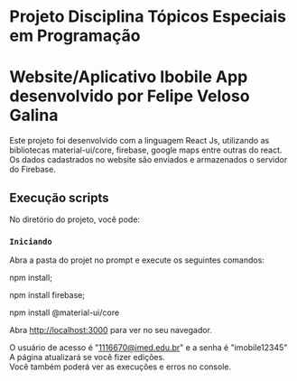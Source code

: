 # Projeto Disciplina Tópicos Especiais em Programação
# Website/Aplicativo Ibobile App desenvolvido por Felipe Veloso Galina

Este projeto foi desenvolvido com a linguagem React Js, utilizando as bibliotecas material-ui/core, firebase, google maps entre outras do react.
Os dados cadastrados no website são enviados e armazenados o servidor do Firebase.

## Execução scripts

No diretório do projeto, você pode:

### `Iniciando`

Abra a pasta do projet no prompt e execute os seguintes comandos:

npm install;

npm install firebase;

npm install @material-ui/core

Abra [http://localhost:3000](http://localhost:3000) para ver no seu navegador.

O usuário de acesso é "1116670@imed.edu.br" e a senha é "imobile12345"
A página atualizará se você fizer edições.\
Você também poderá ver as execuções e erros no console.
